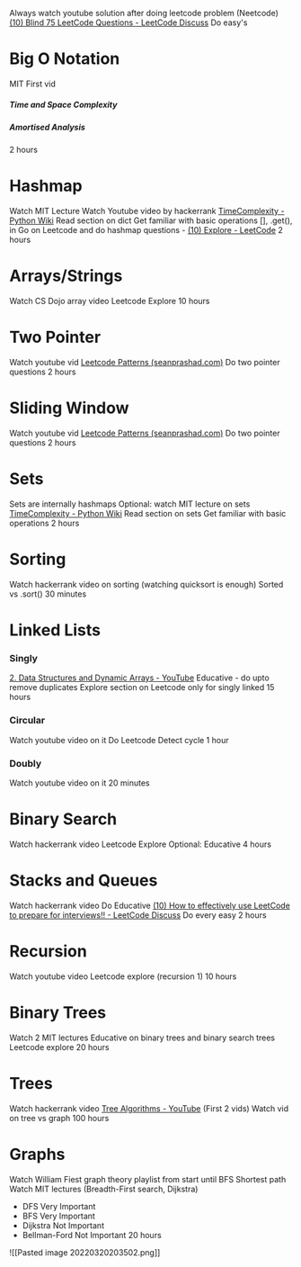 Always watch youtube solution after doing leetcode problem (Neetcode)
[(10) Blind 75 LeetCode Questions - LeetCode Discuss](https://leetcode.com/discuss/general-discussion/460599/blind-75-leetcode-questions) Do easy's

# Big O Notation
MIT First vid
##### Time and Space Complexity
##### Amortised Analysis
2 hours

# Hashmap
Watch MIT Lecture
Watch Youtube video by hackerrank
[TimeComplexity - Python Wiki](https://wiki.python.org/moin/TimeComplexity) Read section on dict
Get familiar with basic operations [], .get(), in
Go on Leetcode and do hashmap questions - [(10) Explore - LeetCode](https://leetcode.com/explore/learn/card/hash-table/) 
2 hours

# Arrays/Strings
Watch CS Dojo array video
Leetcode Explore
10 hours

# Two Pointer
Watch youtube vid
[Leetcode Patterns (seanprashad.com)](https://seanprashad.com/leetcode-patterns/) Do two pointer questions
2 hours

# Sliding Window
Watch youtube vid
[Leetcode Patterns (seanprashad.com)](https://seanprashad.com/leetcode-patterns/) Do two pointer questions
2 hours

# Sets
Sets are internally hashmaps
Optional: watch MIT lecture on sets
[TimeComplexity - Python Wiki](https://wiki.python.org/moin/TimeComplexity) Read section on sets
Get familiar with basic operations
2 hours

# Sorting
Watch hackerrank video on sorting (watching quicksort is enough)
Sorted vs .sort()
30 minutes

# Linked Lists
### Singly
[2. Data Structures and Dynamic Arrays - YouTube](https://www.youtube.com/watch?v=CHhwJjR0mZA&list=PLUl4u3cNGP63EdVPNLG3ToM6LaEUuStEY&index=2&ab_channel=MITOpenCourseWare) 
Educative - do upto remove duplicates
Explore section on Leetcode only for singly linked
15 hours

### Circular
Watch youtube video on it
Do Leetcode Detect cycle
1 hour

### Doubly
Watch youtube video on it
20 minutes
# Binary Search
Watch hackerrank video
Leetcode Explore
Optional: Educative
4 hours

# Stacks and Queues
Watch hackerrank video
Do Educative
[(10) How to effectively use LeetCode to prepare for interviews!! - LeetCode Discuss](https://leetcode.com/discuss/career/449135/how-to-effectively-use-leetcode-to-prepare-for-interviews)  Do every easy
2 hours

# Recursion
Watch youtube video
Leetcode explore (recursion 1)
10 hours

# Binary Trees
Watch 2 MIT lectures
Educative on binary trees and binary search trees
Leetcode explore
20 hours

# Trees
Watch hackerrank video
[Tree Algorithms - YouTube](https://www.youtube.com/playlist?list=PLDV1Zeh2NRsDfGc8rbQ0_58oEZQVtvoIc) (First 2 vids)
Watch vid on tree vs graph
100 hours

# Graphs
Watch William Fiest graph theory playlist from start until BFS Shortest path
Watch MIT lectures (Breadth-First search, Dijkstra)
- DFS Very Important
- BFS Very Important
- Dijkstra Not Important
- Bellman-Ford Not Important
20 hours

![[Pasted image 20220320203502.png]]